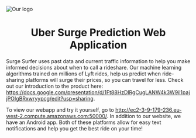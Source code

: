 ![Our logo](logo.png) 
<h1 align="center"> Uber Surge Prediction Web Application </h1>

Surge Surfer uses past data and current traffic information to help you make informed decisions about when to call a rideshare. Our machine learning algorithms trained on millions of Lyft rides, help us predict when ride-sharing platforms will surge their prices, so you can travel for less. Check out our introduction to the product here: https://docs.google.com/presentation/d/1Ft88HzDlRgCugLANW4k3W9il1pajjPOIgBRxwryypcg/edit?usp=sharing. 

To view our webapp and try it yourself, go to http://ec2-3-9-179-236.eu-west-2.compute.amazonaws.com:50000/. In addition to our website, we have an Android app. Both of these platforms allow for easy text notifications and help you get the best ride on your time! 
